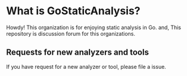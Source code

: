 # What is GoStaticAnalysis?

Howdy!
This organization is for enjoying static analysis in Go.
and, This repository is discussion forum for this organizations.

## Requests for new analyzers and tools

If you have request for a new analyzer or tool, please file a issue.
